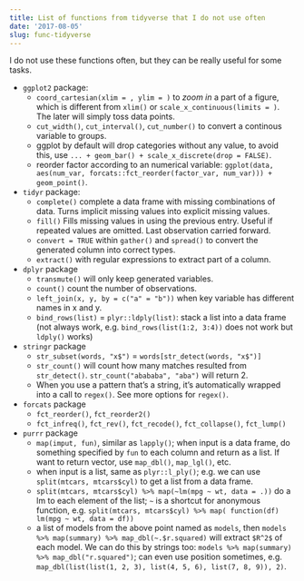 ```yaml
---
title: List of functions from tidyverse that I do not use often
date: '2017-08-05'
slug: func-tidyverse
---
```


I do not use these functions often, but they can be really useful for some tasks.

- `ggplot2` package:
  + `coord_cartesian(xlim = , ylim = )` to _zoom in_ a part of a figure, which is different from `xlim()` or `scale_x_continuous(limits = )`. The later will simply toss data points.
  + `cut_width()`, `cut_interval()`, `cut_number()` to convert a continous variable to groups.
  + ggplot by default will drop categories without any value, to avoid this, use `... + geom_bar() + scale_x_discrete(drop = FALSE)`.
  + reorder factor according to an numerical variable: `ggplot(data, aes(num_var, forcats::fct_reorder(factor_var, num_var))) + geom_point()`.
- `tidyr` package:
  + `complete()` complete a data frame with missing combinations of data. Turns implicit missing values into explicit missing values.
  + `fill()` Fills missing values in using the previous entry. Useful if repeated values are omitted. Last observation carried forward.
  + `convert = TRUE` within `gather()` and `spread()` to convert the generated column into correct types.
  + `extract()` with regular expressions to extract part of a column.
- `dplyr` package
  + `transmute()` will only keep generated variables.
  + `count()` count the number of observations.
  + `left_join(x, y, by = c("a" = "b"))` when key variable has different names in x and y.
  + `bind_rows(list)` = `plyr::ldply(list)`: stack a list into a data frame (not always work, e.g. `bind_rows(list(1:2, 3:4))` does not work but `ldply()` works)
- `stringr` package
  + `str_subset(words, "x$")` = `words[str_detect(words, "x$")]`
  + `str_count()` will count how many matches resulted from `str_detect()`. `str_count("abababa", "aba")` will return 2.
  + When you use a pattern that’s a string, it’s automatically wrapped into a call to `regex()`. See more options for `regex()`.
- `forcats` package
  + `fct_reorder()`, `fct_reorder2()`
  + `fct_infreq()`, `fct_rev()`, `fct_recode()`, `fct_collapse()`, `fct_lump()`
- `purrr` package
  + `map(imput, fun)`, similar as `lapply()`; when input is a data frame, do something specified by `fun` to each column and return as a list. If want to return vector, use `map_dbl()`, `map_lgl()`, etc.
  + when input is a list, same as `plyr::l_ply()`; e.g. we can use `split(mtcars, mtcars$cyl)` to get a list from a data frame.
  +  `split(mtcars, mtcars$cyl) %>% map(~lm(mpg ~ wt, data = .))` do a lm to each element of the list; `~` is a shortcut for anonymous function, e.g. `split(mtcars, mtcars$cyl) %>% map( function(df) lm(mpg ~ wt, data = df))`
  + a list of models from the above point named as `models`, then `models %>% map(summary) %>% map_dbl(~.$r.squared)` will extract `$R^2$` of each model. We can do this by strings too: `models %>% map(summary) %>% map_dbl("r.squared")`; can even use position sometimes, e.g. ` map_dbl(list(list(1, 2, 3), list(4, 5, 6), list(7, 8, 9)), 2)`.
